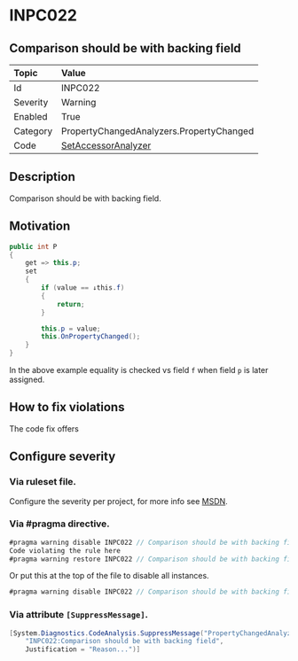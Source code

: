 ﻿# INPC022
## Comparison should be with backing field

| Topic    | Value
| :--      | :--
| Id       | INPC022
| Severity | Warning
| Enabled  | True
| Category | PropertyChangedAnalyzers.PropertyChanged
| Code     | [SetAccessorAnalyzer](https://github.com/DotNetAnalyzers/PropertyChangedAnalyzers/blob/master/PropertyChangedAnalyzers/Analyzers/SetAccessorAnalyzer.cs)


## Description

Comparison should be with backing field.

## Motivation

```cs
public int P
{
    get => this.p;
    set
    {
        if (value == ↓this.f)
        {
            return;
        }

        this.p = value;
        this.OnPropertyChanged();
    }
}
```

In the above example equality is checked vs field `f` when field `p` is later assigned.

## How to fix violations

The code fix offers 

<!-- start generated config severity -->
## Configure severity

### Via ruleset file.

Configure the severity per project, for more info see [MSDN](https://msdn.microsoft.com/en-us/library/dd264949.aspx).

### Via #pragma directive.
```C#
#pragma warning disable INPC022 // Comparison should be with backing field
Code violating the rule here
#pragma warning restore INPC022 // Comparison should be with backing field
```

Or put this at the top of the file to disable all instances.
```C#
#pragma warning disable INPC022 // Comparison should be with backing field
```

### Via attribute `[SuppressMessage]`.

```C#
[System.Diagnostics.CodeAnalysis.SuppressMessage("PropertyChangedAnalyzers.PropertyChanged", 
    "INPC022:Comparison should be with backing field", 
    Justification = "Reason...")]
```
<!-- end generated config severity -->
